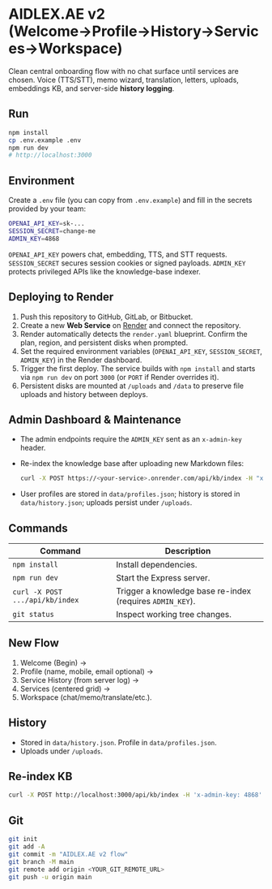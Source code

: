 # AIDLEX.AE v2 (Welcome→Profile→History→Services→Workspace)

Clean central onboarding flow with no chat surface until services are chosen. Voice (TTS/STT), memo wizard, translation, letters, uploads, embeddings KB, and server-side **history logging**.

## Run
```bash
npm install
cp .env.example .env
npm run dev
# http://localhost:3000
```

## Environment

Create a `.env` file (you can copy from `.env.example`) and fill in the secrets provided by your team:

```bash
OPENAI_API_KEY=sk-...
SESSION_SECRET=change-me
ADMIN_KEY=4868
```

`OPENAI_API_KEY` powers chat, embedding, TTS, and STT requests. `SESSION_SECRET` secures session cookies or signed payloads. `ADMIN_KEY` protects privileged APIs like the knowledge-base indexer.

## Deploying to Render

1. Push this repository to GitHub, GitLab, or Bitbucket.
2. Create a new **Web Service** on [Render](https://render.com/) and connect the repository.
3. Render automatically detects the `render.yaml` blueprint. Confirm the plan, region, and persistent disks when prompted.
4. Set the required environment variables (`OPENAI_API_KEY`, `SESSION_SECRET`, `ADMIN_KEY`) in the Render dashboard.
5. Trigger the first deploy. The service builds with `npm install` and starts via `npm run dev` on port `3000` (or `PORT` if Render overrides it).
6. Persistent disks are mounted at `/uploads` and `/data` to preserve file uploads and history between deploys.

## Admin Dashboard & Maintenance

- The admin endpoints require the `ADMIN_KEY` sent as an `x-admin-key` header.
- Re-index the knowledge base after uploading new Markdown files:

  ```bash
  curl -X POST https://<your-service>.onrender.com/api/kb/index -H "x-admin-key: $ADMIN_KEY"
  ```
- User profiles are stored in `data/profiles.json`; history is stored in `data/history.json`; uploads persist under `/uploads`.

## Commands

| Command | Description |
| --- | --- |
| `npm install` | Install dependencies. |
| `npm run dev` | Start the Express server. |
| `curl -X POST .../api/kb/index` | Trigger a knowledge base re-index (requires `ADMIN_KEY`). |
| `git status` | Inspect working tree changes. |

## New Flow
1. Welcome (Begin) →
2. Profile (name, mobile, email optional) →
3. Service History (from server log) →
4. Services (centered grid) →
5. Workspace (chat/memo/translate/etc.).

## History
- Stored in `data/history.json`. Profile in `data/profiles.json`.
- Uploads under `/uploads`.

## Re-index KB
```bash
curl -X POST http://localhost:3000/api/kb/index -H 'x-admin-key: 4868'
```

## Git
```bash
git init
git add -A
git commit -m "AIDLEX.AE v2 flow"
git branch -M main
git remote add origin <YOUR_GIT_REMOTE_URL>
git push -u origin main
```

